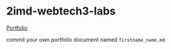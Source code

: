 # 2imd-webtech3-labs

[Portfolio](https://github.com/Britt-bit/2imd-webtech3-portfolio/tree/master/lab1-git)

commit your own portfolio document named `firstname_name.md`
